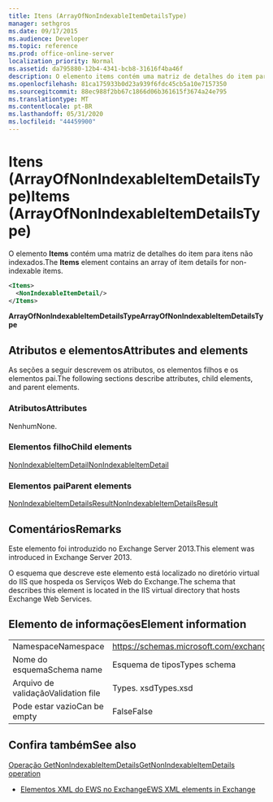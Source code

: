 ```yaml
---
title: Itens (ArrayOfNonIndexableItemDetailsType)
manager: sethgros
ms.date: 09/17/2015
ms.audience: Developer
ms.topic: reference
ms.prod: office-online-server
localization_priority: Normal
ms.assetid: da795880-12b4-4341-bcb8-31616f4ba46f
description: O elemento items contém uma matriz de detalhes do item para itens não indexados.
ms.openlocfilehash: 81ca175933b0d23a939f6fdc45cb5a10e7157350
ms.sourcegitcommit: 88ec988f2bb67c1866d06b361615f3674a24e795
ms.translationtype: MT
ms.contentlocale: pt-BR
ms.lasthandoff: 05/31/2020
ms.locfileid: "44459900"
---
```

# <a name="items-arrayofnonindexableitemdetailstype"></a><span data-ttu-id="46071-103">Itens (ArrayOfNonIndexableItemDetailsType)</span><span class="sxs-lookup"><span data-stu-id="46071-103">Items (ArrayOfNonIndexableItemDetailsType)</span></span>

<span data-ttu-id="46071-104">O elemento **Items** contém uma matriz de detalhes do item para itens não indexados.</span><span class="sxs-lookup"><span data-stu-id="46071-104">The **Items** element contains an array of item details for non-indexable items.</span></span> 
  
```XML
<Items>
  <NonIndexableItemDetail/>
</Items>
```

 <span data-ttu-id="46071-105">**ArrayOfNonIndexableItemDetailsType**</span><span class="sxs-lookup"><span data-stu-id="46071-105">**ArrayOfNonIndexableItemDetailsType**</span></span>
## <a name="attributes-and-elements"></a><span data-ttu-id="46071-106">Atributos e elementos</span><span class="sxs-lookup"><span data-stu-id="46071-106">Attributes and elements</span></span>

<span data-ttu-id="46071-107">As seções a seguir descrevem os atributos, os elementos filhos e os elementos pai.</span><span class="sxs-lookup"><span data-stu-id="46071-107">The following sections describe attributes, child elements, and parent elements.</span></span>
  
### <a name="attributes"></a><span data-ttu-id="46071-108">Atributos</span><span class="sxs-lookup"><span data-stu-id="46071-108">Attributes</span></span>

<span data-ttu-id="46071-109">Nenhum</span><span class="sxs-lookup"><span data-stu-id="46071-109">None.</span></span>
  
### <a name="child-elements"></a><span data-ttu-id="46071-110">Elementos filho</span><span class="sxs-lookup"><span data-stu-id="46071-110">Child elements</span></span>

[<span data-ttu-id="46071-111">NonIndexableItemDetail</span><span class="sxs-lookup"><span data-stu-id="46071-111">NonIndexableItemDetail</span></span>](nonindexableitemdetail.md)
  
### <a name="parent-elements"></a><span data-ttu-id="46071-112">Elementos pai</span><span class="sxs-lookup"><span data-stu-id="46071-112">Parent elements</span></span>

[<span data-ttu-id="46071-113">NonIndexableItemDetailsResult</span><span class="sxs-lookup"><span data-stu-id="46071-113">NonIndexableItemDetailsResult</span></span>](nonindexableitemdetailsresult.md)
  
## <a name="remarks"></a><span data-ttu-id="46071-114">Comentários</span><span class="sxs-lookup"><span data-stu-id="46071-114">Remarks</span></span>

<span data-ttu-id="46071-115">Este elemento foi introduzido no Exchange Server 2013.</span><span class="sxs-lookup"><span data-stu-id="46071-115">This element was introduced in Exchange Server 2013.</span></span>
  
<span data-ttu-id="46071-116">O esquema que descreve este elemento está localizado no diretório virtual do IIS que hospeda os Serviços Web do Exchange.</span><span class="sxs-lookup"><span data-stu-id="46071-116">The schema that describes this element is located in the IIS virtual directory that hosts Exchange Web Services.</span></span>
  
## <a name="element-information"></a><span data-ttu-id="46071-117">Elemento de informações</span><span class="sxs-lookup"><span data-stu-id="46071-117">Element information</span></span>

|||
|:-----|:-----|
|<span data-ttu-id="46071-118">Namespace</span><span class="sxs-lookup"><span data-stu-id="46071-118">Namespace</span></span>  <br/> |https://schemas.microsoft.com/exchange/services/2006/types  <br/> |
|<span data-ttu-id="46071-119">Nome do esquema</span><span class="sxs-lookup"><span data-stu-id="46071-119">Schema name</span></span>  <br/> |<span data-ttu-id="46071-120">Esquema de tipos</span><span class="sxs-lookup"><span data-stu-id="46071-120">Types schema</span></span>  <br/> |
|<span data-ttu-id="46071-121">Arquivo de validação</span><span class="sxs-lookup"><span data-stu-id="46071-121">Validation file</span></span>  <br/> |<span data-ttu-id="46071-122">Types. xsd</span><span class="sxs-lookup"><span data-stu-id="46071-122">Types.xsd</span></span>  <br/> |
|<span data-ttu-id="46071-123">Pode estar vazio</span><span class="sxs-lookup"><span data-stu-id="46071-123">Can be empty</span></span>  <br/> |<span data-ttu-id="46071-124">False</span><span class="sxs-lookup"><span data-stu-id="46071-124">False</span></span>  <br/> |
   
## <a name="see-also"></a><span data-ttu-id="46071-125">Confira também</span><span class="sxs-lookup"><span data-stu-id="46071-125">See also</span></span>



[<span data-ttu-id="46071-126">Operação GetNonIndexableItemDetails</span><span class="sxs-lookup"><span data-stu-id="46071-126">GetNonIndexableItemDetails operation</span></span>](getnonindexableitemdetails-operation.md)


- [<span data-ttu-id="46071-127">Elementos XML do EWS no Exchange</span><span class="sxs-lookup"><span data-stu-id="46071-127">EWS XML elements in Exchange</span></span>](ews-xml-elements-in-exchange.md)

